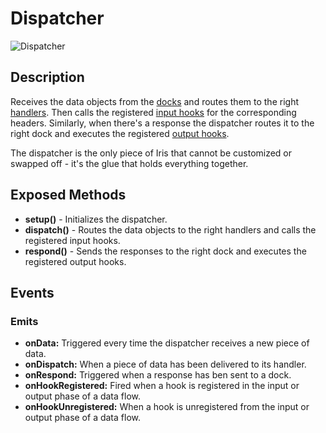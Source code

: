 # Dispatcher

![Dispatcher](http://i.imgur.com/1Lg4L15.png)

## Description

Receives the data objects from the [docks](docks.md) and routes them to the right [handlers](handlers.md). Then calls the registered [input hooks](hooks.md) for the corresponding headers. Similarly, when there's a response the dispatcher routes it to the right dock and executes the registered [output hooks](hooks.md). 

The dispatcher is the only piece of Iris that cannot be customized or swapped off - it's the glue that holds everything together.


## Exposed Methods

- **setup()** - Initializes the dispatcher.
- **dispatch()** - Routes the data objects to the right handlers and calls the registered input hooks.
- **respond()** - Sends the responses to the right dock and executes the registered output hooks.


## Events

### Emits

- **onData:** Triggered every time the dispatcher receives a new piece of data.
- **onDispatch:** When a piece of data has been delivered to its handler.
- **onRespond:** Triggered when a response has ben sent to a dock.
- **onHookRegistered:** Fired when a hook is registered in the input or output phase of a data flow.
- **onHookUnregistered:** When a hook is unregistered from the input or output phase of a data flow.